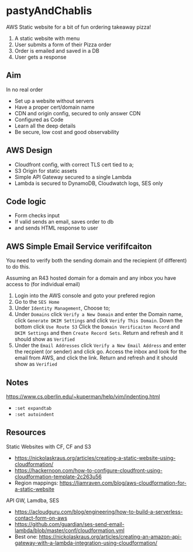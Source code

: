 # pastyAndChablis

AWS Static website for a bit of fun ordering takeaway pizza!

1. A static website with menu
1. User submits a form of their Pizza order
1. Order is emailed and saved in a DB
1. User gets a response

## Aim

In no real order

* Set up a website without servers
* Have a proper cert/domain name
* CDN and origin config, secured to only answer CDN
* Configured as Code
* Learn all the deep details
* Be secure, low cost and good observability

## AWS Design

* Cloudfront config, with correct TLS cert tied to a;
* S3 Origin for static assets
* Simple API Gateway secured to a single Lambda
* Lambda is secured to DynamoDB, Cloudwatch logs, SES only

## Code logic

* Form checks input
* If valid sends an email, saves order to db
* and sends HTML response to user

## AWS Simple Email Service verififcaiton

You need to verify both the sending domain and the reciepient (if different) to do this.

Assuming an R43 hosted domain for a domain and any inbox you have access to (for individual email)

1. Login into the AWS console and goto your prefered region
1. Go to the `SES Home`
1. Under `Identity Management`, Choose to;
1. Under `Domains` click `Verify a New Domain` and enter the Domain name, click `Generate DKIM Settings` and click `Verify This Domain`.  Down the bottom click `Use Route 53` Click the `Domain Verificaiton Record` and `DKIM Settings` and then `Create Record Sets`.  Return and refresh and it should show as `Verified`
1. Under the `Email Addresses` click `Verify a New Email Address` and enter the recpient (or sender) and click go.  Access the inbox and look for the email from AWS, and click the link.  Return and refresh and it should show as `Verified`


## Notes

https://www.cs.oberlin.edu/~kuperman/help/vim/indenting.html
* `:set expandtab`
* `:set autoindent`

## Resources

Static Websites with CF, CF and S3
* https://nickolaskraus.org/articles/creating-a-static-website-using-cloudformation/
* https://hackernoon.com/how-to-configure-cloudfront-using-cloudformation-template-2c263u56
* Region mappings: https://liamraven.com/blog/aws-cloudformation-for-a-static-website

API GW, Lamdba, SES
* https://acloudguru.com/blog/engineering/how-to-build-a-serverless-contact-form-on-aws
* https://github.com/guardian/ses-send-email-lambda/blob/master/conf/cloudformation.yml
* Best one: https://nickolaskraus.org/articles/creating-an-amazon-api-gateway-with-a-lambda-integration-using-cloudformation/
